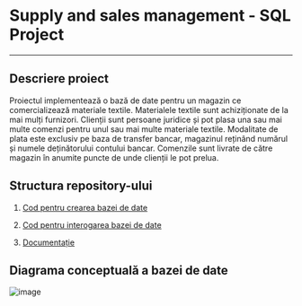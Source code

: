 # Supply and sales management - SQL Project
---

## Descriere proiect

Proiectul implementează o bază de date pentru un magazin ce comercializează materiale textile. Materialele textile sunt achiziționate 
de la mai mulți furnizori. Clienții sunt persoane juridice și pot plasa una sau mai multe comenzi pentru unul sau mai multe materiale 
textile. Modalitate de plata este exclusiv pe baza de transfer bancar, magazinul reținând numărul și numele deținătorului contului 
bancar. Comenzile sunt livrate de către magazin în anumite puncte de unde clienții le pot prelua.

## Structura repository-ului

1. [Cod pentru crearea bazei de date](https://github.com/Oana-Ivan/Supply-and-sales-management-SQL-Project/blob/master/SCHEMA.sql)

2. [Cod pentru interogarea bazei de date](https://github.com/Oana-Ivan/Supply-and-sales-management-SQL-Project/blob/master/SQL.sql)

3. [Documentație](https://github.com/Oana-Ivan/Supply-and-sales-management-SQL-Project/blob/master/PREZENTARE.pdf)

## Diagrama conceptuală a bazei de date

![image](https://user-images.githubusercontent.com/49486605/87165443-d3c44f00-c2d2-11ea-9f0b-5ff0e818589c.png)
